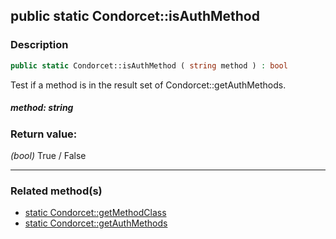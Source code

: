 ## public static Condorcet::isAuthMethod

### Description    

```php
public static Condorcet::isAuthMethod ( string method ) : bool
```

Test if a method is in the result set of Condorcet::getAuthMethods.
    

##### **method:** *string*   
    


### Return value:   

*(bool)* True / False


---------------------------------------

### Related method(s)      

* [static Condorcet::getMethodClass](../Condorcet%20Class/public%20static%20Condorcet--getMethodClass.md)    
* [static Condorcet::getAuthMethods](../Condorcet%20Class/public%20static%20Condorcet--getAuthMethods.md)    
